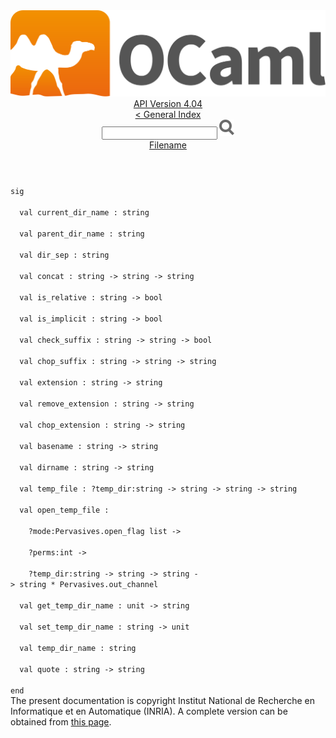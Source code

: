 <!-- ((! set title API !)) ((! set documentation !)) ((! set api !)) ((! set nobreadcrumb !)) -->
<div class="api"><header><nav class="toc brand"><a class="brand" href="https://ocaml.org/"><img src="colour-logo-gray.svg" class="svg" alt="OCaml"></a></nav><nav class="toc"><div class="toc_version"><a href="/docs" id="version-select">API Version 4.04</a></div><a href="index.html">&lt; General Index</a><div class="api_search"><input type="text" name="apisearch" id="api_search" oninput="mySearch(false);" onkeypress="this.oninput();" onclick="this.oninput();" onpaste="this.oninput();">
<img src="search_icon.svg" alt="Search" class="svg" onclick="mySearch(false)"></div>
<div id="search_results"></div><div class="toc_title"><a href="Filename.html">Filename</a></div><ul></ul></nav></header>
<code class="code"><span class="keyword">sig</span><br>
&nbsp;&nbsp;<span class="keyword">val</span>&nbsp;current_dir_name&nbsp;:&nbsp;string<br>
&nbsp;&nbsp;<span class="keyword">val</span>&nbsp;parent_dir_name&nbsp;:&nbsp;string<br>
&nbsp;&nbsp;<span class="keyword">val</span>&nbsp;dir_sep&nbsp;:&nbsp;string<br>
&nbsp;&nbsp;<span class="keyword">val</span>&nbsp;concat&nbsp;:&nbsp;string&nbsp;<span class="keywordsign">-&gt;</span>&nbsp;string&nbsp;<span class="keywordsign">-&gt;</span>&nbsp;string<br>
&nbsp;&nbsp;<span class="keyword">val</span>&nbsp;is_relative&nbsp;:&nbsp;string&nbsp;<span class="keywordsign">-&gt;</span>&nbsp;bool<br>
&nbsp;&nbsp;<span class="keyword">val</span>&nbsp;is_implicit&nbsp;:&nbsp;string&nbsp;<span class="keywordsign">-&gt;</span>&nbsp;bool<br>
&nbsp;&nbsp;<span class="keyword">val</span>&nbsp;check_suffix&nbsp;:&nbsp;string&nbsp;<span class="keywordsign">-&gt;</span>&nbsp;string&nbsp;<span class="keywordsign">-&gt;</span>&nbsp;bool<br>
&nbsp;&nbsp;<span class="keyword">val</span>&nbsp;chop_suffix&nbsp;:&nbsp;string&nbsp;<span class="keywordsign">-&gt;</span>&nbsp;string&nbsp;<span class="keywordsign">-&gt;</span>&nbsp;string<br>
&nbsp;&nbsp;<span class="keyword">val</span>&nbsp;extension&nbsp;:&nbsp;string&nbsp;<span class="keywordsign">-&gt;</span>&nbsp;string<br>
&nbsp;&nbsp;<span class="keyword">val</span>&nbsp;remove_extension&nbsp;:&nbsp;string&nbsp;<span class="keywordsign">-&gt;</span>&nbsp;string<br>
&nbsp;&nbsp;<span class="keyword">val</span>&nbsp;chop_extension&nbsp;:&nbsp;string&nbsp;<span class="keywordsign">-&gt;</span>&nbsp;string<br>
&nbsp;&nbsp;<span class="keyword">val</span>&nbsp;basename&nbsp;:&nbsp;string&nbsp;<span class="keywordsign">-&gt;</span>&nbsp;string<br>
&nbsp;&nbsp;<span class="keyword">val</span>&nbsp;dirname&nbsp;:&nbsp;string&nbsp;<span class="keywordsign">-&gt;</span>&nbsp;string<br>
&nbsp;&nbsp;<span class="keyword">val</span>&nbsp;temp_file&nbsp;:&nbsp;?temp_dir:string&nbsp;<span class="keywordsign">-&gt;</span>&nbsp;string&nbsp;<span class="keywordsign">-&gt;</span>&nbsp;string&nbsp;<span class="keywordsign">-&gt;</span>&nbsp;string<br>
&nbsp;&nbsp;<span class="keyword">val</span>&nbsp;open_temp_file&nbsp;:<br>
&nbsp;&nbsp;&nbsp;&nbsp;?mode:<span class="constructor">Pervasives</span>.open_flag&nbsp;list&nbsp;<span class="keywordsign">-&gt;</span><br>
&nbsp;&nbsp;&nbsp;&nbsp;?perms:int&nbsp;<span class="keywordsign">-&gt;</span><br>
&nbsp;&nbsp;&nbsp;&nbsp;?temp_dir:string&nbsp;<span class="keywordsign">-&gt;</span>&nbsp;string&nbsp;<span class="keywordsign">-&gt;</span>&nbsp;string&nbsp;<span class="keywordsign">-&gt;</span>&nbsp;string&nbsp;*&nbsp;<span class="constructor">Pervasives</span>.out_channel<br>
&nbsp;&nbsp;<span class="keyword">val</span>&nbsp;get_temp_dir_name&nbsp;:&nbsp;unit&nbsp;<span class="keywordsign">-&gt;</span>&nbsp;string<br>
&nbsp;&nbsp;<span class="keyword">val</span>&nbsp;set_temp_dir_name&nbsp;:&nbsp;string&nbsp;<span class="keywordsign">-&gt;</span>&nbsp;unit<br>
&nbsp;&nbsp;<span class="keyword">val</span>&nbsp;temp_dir_name&nbsp;:&nbsp;string<br>
&nbsp;&nbsp;<span class="keyword">val</span>&nbsp;quote&nbsp;:&nbsp;string&nbsp;<span class="keywordsign">-&gt;</span>&nbsp;string<br>
<span class="keyword">end</span></code><div class="copyright">The present documentation is copyright Institut National de Recherche en Informatique et en Automatique (INRIA). A complete version can be obtained from <a href="http://caml.inria.fr/pub/docs/manual-ocaml/">this page</a>.</div></div>